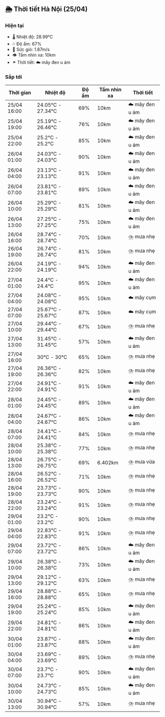 ## 🌦️ Thời tiết Hà Nội (25/04)

### Hiện tại

- 🌡️ Nhiệt độ: 28.99℃
- 💦 Độ ẩm: 67%
- 💨 Sức gió: 1.87m/s
- 👁️ Tầm nhìn xa: 10km
- ☂️ Thời tiết: ☁️ mây đen u ám

### Sắp tới

| Thời gian | Nhiệt độ | Độ ẩm | Tầm nhìn xa | Thời tiết |
| --- | --- | --- | --- | --- |
| 25/04 16:00 | 24.05℃ - 27.34℃ | 69% | 10km | ☁️ mây đen u ám |
| 25/04 19:00 | 25.19℃ - 26.46℃ | 76% | 10km | ☁️ mây đen u ám |
| 25/04 22:00 | 25.2℃ - 25.2℃ | 85% | 10km | ☁️ mây đen u ám |
| 26/04 01:00 | 24.03℃ - 24.03℃ | 90% | 10km | ☁️ mây đen u ám |
| 26/04 04:00 | 23.13℃ - 23.13℃ | 91% | 10km | ☁️ mây đen u ám |
| 26/04 07:00 | 23.81℃ - 23.81℃ | 89% | 10km | ☁️ mây đen u ám |
| 26/04 10:00 | 25.29℃ - 25.29℃ | 81% | 10km | ☁️ mây đen u ám |
| 26/04 13:00 | 27.25℃ - 27.25℃ | 75% | 10km | ☁️ mây đen u ám |
| 26/04 16:00 | 28.74℃ - 28.74℃ | 70% | 10km | ⛈️ mưa nhẹ |
| 26/04 19:00 | 26.74℃ - 26.74℃ | 81% | 10km | ⛈️ mưa nhẹ |
| 26/04 22:00 | 24.19℃ - 24.19℃ | 94% | 10km | ☁️ mây đen u ám |
| 27/04 01:00 | 24.4℃ - 24.4℃ | 95% | 10km | ☁️ mây đen u ám |
| 27/04 04:00 | 24.08℃ - 24.08℃ | 95% | 10km | ☁️ mây cụm |
| 27/04 07:00 | 25.67℃ - 25.67℃ | 87% | 10km | ☁️ mây cụm |
| 27/04 10:00 | 29.44℃ - 29.44℃ | 67% | 10km | ⛈️ mưa nhẹ |
| 27/04 13:00 | 31.45℃ - 31.45℃ | 57% | 10km | ☁️ mây đen u ám |
| 27/04 16:00 | 30℃ - 30℃ | 65% | 10km | ⛈️ mưa nhẹ |
| 27/04 19:00 | 26.36℃ - 26.36℃ | 82% | 10km | ⛈️ mưa nhẹ |
| 27/04 22:00 | 24.91℃ - 24.91℃ | 91% | 10km | ☁️ mây đen u ám |
| 28/04 01:00 | 24.45℃ - 24.45℃ | 89% | 10km | ☁️ mây đen u ám |
| 28/04 04:00 | 24.67℃ - 24.67℃ | 86% | 10km | ☁️ mây đen u ám |
| 28/04 07:00 | 24.41℃ - 24.41℃ | 84% | 10km | ⛈️ mưa nhẹ |
| 28/04 10:00 | 25.38℃ - 25.38℃ | 77% | 10km | ⛈️ mưa nhẹ |
| 28/04 13:00 | 26.75℃ - 26.75℃ | 69% | 6.402km | ⛈️ mưa vừa |
| 28/04 16:00 | 26.52℃ - 26.52℃ | 71% | 10km | ⛈️ mưa nhẹ |
| 28/04 19:00 | 23.73℃ - 23.73℃ | 90% | 10km | ⛈️ mưa nhẹ |
| 28/04 22:00 | 23.24℃ - 23.24℃ | 91% | 10km | ⛈️ mưa nhẹ |
| 29/04 01:00 | 23.2℃ - 23.2℃ | 90% | 10km | ⛈️ mưa nhẹ |
| 29/04 04:00 | 22.83℃ - 22.83℃ | 91% | 10km | ⛈️ mưa nhẹ |
| 29/04 07:00 | 23.72℃ - 23.72℃ | 86% | 10km | ☁️ mây đen u ám |
| 29/04 10:00 | 26.38℃ - 26.38℃ | 73% | 10km | ☁️ mây đen u ám |
| 29/04 13:00 | 29.12℃ - 29.12℃ | 63% | 10km | ⛈️ mưa nhẹ |
| 29/04 16:00 | 28.88℃ - 28.88℃ | 65% | 10km | ⛈️ mưa nhẹ |
| 29/04 19:00 | 25.24℃ - 25.24℃ | 85% | 10km | ☁️ mây đen u ám |
| 29/04 22:00 | 24.81℃ - 24.81℃ | 86% | 10km | ☁️ mây đen u ám |
| 30/04 01:00 | 23.87℃ - 23.87℃ | 88% | 10km | ☁️ mây đen u ám |
| 30/04 04:00 | 23.69℃ - 23.69℃ | 89% | 10km | ⛈️ mưa nhẹ |
| 30/04 07:00 | 23.7℃ - 23.7℃ | 90% | 10km | ☁️ mây đen u ám |
| 30/04 10:00 | 24.73℃ - 24.73℃ | 85% | 10km | ☁️ mây đen u ám |
| 30/04 13:00 | 30.94℃ - 30.94℃ | 57% | 10km | ⛈️ mưa nhẹ |
